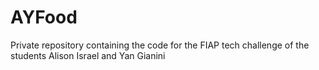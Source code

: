 # AYFood

Private repository containing the code for the FIAP tech challenge of the students Alison Israel and Yan Gianini
